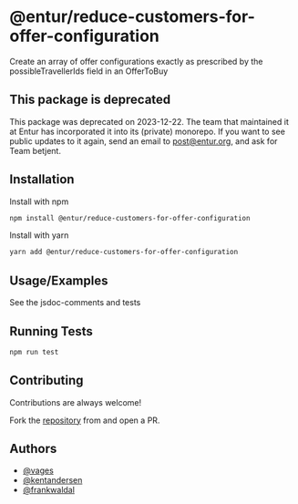 # @entur/reduce-customers-for-offer-configuration

Create an array of offer configurations exactly as prescribed by the
possibleTravellerIds field in an OfferToBuy

## This package is deprecated

This package was deprecated on 2023-12-22.
The team that maintained it at Entur has incorporated it into its (private) monorepo.
If you want to see public updates to it again, send an email to post@entur.org, and ask for Team betjent.

## Installation

Install with npm

```bash
npm install @entur/reduce-customers-for-offer-configuration
```

Install with yarn

```bash
yarn add @entur/reduce-customers-for-offer-configuration
```

## Usage/Examples

See the jsdoc-comments and tests

## Running Tests

```bash
npm run test
```

## Contributing

Contributions are always welcome!

Fork the
[repository](https://github.com/entur/reduce-customers-for-offer-configuration)
from and open a PR.

## Authors

- [@vages](https://www.github.com/vages)
- [@kentandersen](https://www.github.com/kentandersen)
- [@frankwaldal](https://www.github.com/frankwaldal)
